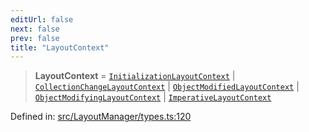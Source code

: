 ```yaml
---
editUrl: false
next: false
prev: false
title: "LayoutContext"
---
```


> **LayoutContext** = [`InitializationLayoutContext`](/api/type-aliases/initializationlayoutcontext/) \| [`CollectionChangeLayoutContext`](/api/type-aliases/collectionchangelayoutcontext/) \| [`ObjectModifiedLayoutContext`](/api/type-aliases/objectmodifiedlayoutcontext/) \| [`ObjectModifyingLayoutContext`](/api/type-aliases/objectmodifyinglayoutcontext/) \| [`ImperativeLayoutContext`](/api/type-aliases/imperativelayoutcontext/)

Defined in: [src/LayoutManager/types.ts:120](https://github.com/fabricjs/fabric.js/blob/9a792f4b7b8031f02ec7ea4ce8c99f810e45cfec/src/LayoutManager/types.ts#L120)
